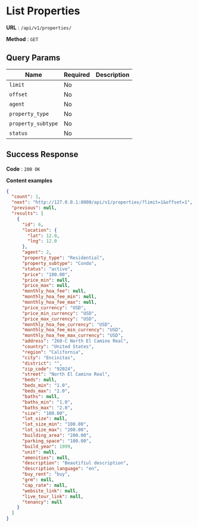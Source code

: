 # List Properties

**URL** : `/api/v1/properties/`

**Method** : `GET`

## Query Params

| Name  | Required | Description |
| ------------- | ------------- | ------------- |
| `limit`  | No  | |
| `offset`  | No  | |
| `agent`  | No  | |
| `property_type`  | No  | |
| `property_subtype`  | No  | |
| `status`  | No  | |

## Success Response

**Code** : `200 OK`

**Content examples**

```json
{
  "count": 1,
  "next": "http://127.0.0.1:8000/api/v1/properties/?limit=1&offset=1",
  "previous": null,
  "results": [
    {
      "id": 6,
      "location": {
        "lat": 12.0,
        "lng": 12.0
      },
      "agent": 2,
      "property_type": "Residential",
      "property_subtype": "Condo",
      "status": "active",
      "price": "100.00",
      "price_min": null,
      "price_max": null,
      "monthly_hoa_fee": null,
      "monthly_hoa_fee_min": null,
      "monthly_hoa_fee_max": null,
      "price_currency": "USD",
      "price_min_currency": "USD",
      "price_max_currency": "USD",
      "monthly_hoa_fee_currency": "USD",
      "monthly_hoa_fee_min_currency": "USD",
      "monthly_hoa_fee_max_currency": "USD",
      "address": "260-C North El Camino Real",
      "country": "United States",
      "region": "California",
      "city": "Encinitas",
      "district": "",
      "zip_code": "92024",
      "street": "North El Camino Real",
      "beds": null,
      "beds_min": "1.0",
      "beds_max": "2.0",
      "baths": null,
      "baths_min": "1.0",
      "baths_max": "2.0",
      "size": "100.00",
      "lot_size": null,
      "lot_size_min": "100.00",
      "lot_size_max": "200.00",
      "building_area": "200.00",
      "parking_space": "100.00",
      "build_year": 1999,
      "unit": null,
      "amenities": null,
      "description": "Beautifiul description",
      "description_language": "en",
      "buy_rent": "buy",
      "grm": null,
      "cap_rate": null,
      "website_link": null,
      "live_tour_link": null,
      "tenancy": null
    }
  ]
}
```
